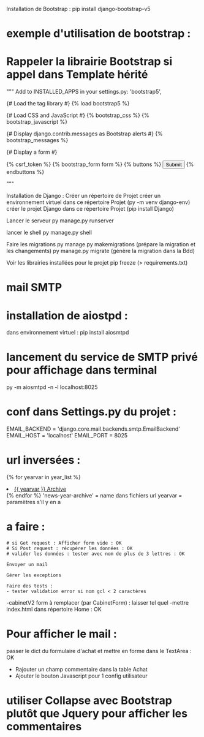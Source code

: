 Installation de Bootstrap :
pip install django-bootstrap-v5

# exemple d'utilisation de bootstrap :
# Rappeler la librairie Bootstrap si appel dans Template hérité 
"""
Add to INSTALLED_APPS in your settings.py: 'bootstrap5',

{# Load the tag library #}
{% load bootstrap5 %}

{# Load CSS and JavaScript #}
{% bootstrap_css %}
{% bootstrap_javascript %}

{# Display django.contrib.messages as Bootstrap alerts #}
{% bootstrap_messages %}

{# Display a form #}
<form action="/url/to/submit/" method="post" class="form">
  {% csrf_token %}
  {% bootstrap_form form %}
  {% buttons %}
    <button type="submit" class="btn btn-primary">
      Submit
    </button>
  {% endbuttons %}
</form>
"""

Installation de Django :
Créer un répertoire de Projet
créer un environnement virtuel dans ce répertoire Projet (py -m venv django-env)
créer le projet Django dans ce répertoire Projet (pip install Django)

Lancer le serveur
py manage.py runserver

lancer le shell
py manage.py shell

Faire les migrations
py manage.py makemigrations (prépare la migration et les changements)
py manage.py migrate (génère la migration dans la Bdd)

Voir les librairies installées pour le projet
pip freeze (> requirements.txt)

# mail SMTP
# installation de aiostpd :
dans environnement virtuel : pip install aiosmtpd
# lancement du service de SMTP privé pour affichage dans terminal
py -m aiosmtpd -n -l localhost:8025

# conf dans Settings.py du projet :
EMAIL_BACKEND = 'django.core.mail.backends.smtp.EmailBackend'
EMAIL_HOST = 'localhost'
EMAIL_PORT = 8025

# url inversées :
{% for yearvar in year_list %}
<li><a href="{% url 'news-year-archive' yearvar %}">{{ yearvar }} Archive</a></li>
{% endfor %}
'news-year-archive' = name dans fichiers url
yearvar = paramètres s'il y en a

# a faire : 
    # si Get request : Afficher form vide : OK
    # Si Post request : récupérer les données : OK
    # valider les données : tester avec nom de plus de 3 lettres : OK

    Envoyer un mail

    Gérer les exceptions

    Faire des tests :
    - tester validation error si nom gcl < 2 caractères

  -cabinetV2 form à remplacer (par CabinetForm) : laisser tel quel
  -mettre index.html dans répertoire Home : OK

 # Pour afficher le mail :
 passer le dict du formulaire d'achat
 et mettre en forme dans le TextArea : OK

- Rajouter un champ commentaire dans la table Achat
- Ajouter le bouton Javascript pour 1 config utilisateur

# utiliser Collapse avec Bootstrap plutôt que Jquery pour afficher les commentaires